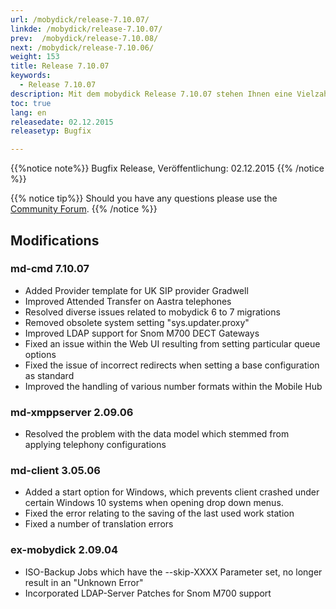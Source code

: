 ```yaml
---
url: /mobydick/release-7.10.07/
linkde: /mobydick/release-7.10.07/
prev:  /mobydick/release-7.10.08/
next: /mobydick/release-7.10.06/
weight: 153
title: Release 7.10.07
keywords: 
  - Release 7.10.07
description: Mit dem mobydick Release 7.10.07 stehen Ihnen eine Vielzahl an neuen Funtionen zur Verfügung.
toc: true
lang: en
releasedate: 02.12.2015 
releasetyp: Bugfix

---
```


{{%notice note%}}
Bugfix Release, Veröffentlichung: 02.12.2015 
{{% /notice %}}

{{% notice tip%}}
Should you have any questions please use the [Community Forum](http://community.pascom.net/forum.php?langid=6 "Visit our Forum").
{{% /notice %}}


## Modifications


### md-cmd 7.10.07

*   Added Provider template for UK SIP provider Gradwell
*   Improved Attended Transfer on Aastra telephones
*   Resolved diverse issues related to mobydick 6 to 7 migrations
*   Removed obsolete system setting "sys.updater.proxy"
*   Improved LDAP support for Snom M700 DECT Gateways
*   Fixed an issue within the Web UI resulting from setting particular queue options 
*   Fixed the issue of incorrect redirects when setting a base configuration as standard
*   Improved the handling of various number formats within the Mobile Hub

### md-xmppserver 2.09.06
*   Resolved the problem with the data model which stemmed from applying telephony configurations

### md-client 3.05.06
*   Added a start option for Windows, which prevents client crashed under certain Windows 10 systems when opening drop down menus.
*   Fixed the error relating to the saving of the last used work station 
*   Fixed a number of translation errors

### ex-mobydick 2.09.04
*   ISO-Backup Jobs which have the --skip-XXXX Parameter set, no longer result in an "Unknown Error"
*   Incorporated LDAP-Server Patches for Snom M700 support
